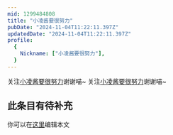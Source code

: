 ```yaml
---
mid: 1299484808
title: "小凌酱要很努力"
pubDate: "2024-11-04T11:22:11.397Z"
updatedDate: "2024-11-04T11:22:11.397Z"
profile:
  {
    Nickname: ["小凌酱要很努力"],
  }
---
```


关注[小凌酱要很努力](https://space.bilibili.com/1299484808)谢谢喵~ 关注[小凌酱要很努力](https://space.bilibili.com/1299484808)谢谢喵~

## 此条目有待补充
你可以在[这里](https://github.com/Yuhanawa/VTuber.ICU/edit/master/src/content/v/小凌酱要很努力/index.md)编辑本文
